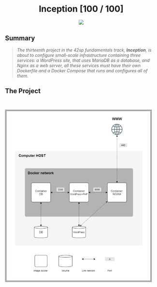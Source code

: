<div align="center"><h1>Inception [100 / 100]</h1></div>

<div align="center">
   <a href="https://github.com/ArthurSobreira/42_inception" target="_blank">
      <img height=170 src="https://github.com/ayogun/42-project-badges/blob/main/badges/inceptione.png" hspace = "10">
   </a>
</div>

## Summary

> <i>The thirteenth project in the 42sp fundamentals track, <strong>Inception</strong>, is about to configure small-scale infrastructure </i>
> <i>containing three services: a WordPress site, that uses MariaDB as a database, and Nginx as a web server, all these services must have </i>
> <i>their own Dockerfile and a Docker Compose that runs and configures all of them. </i>

## The Project

<br>
<div align="center">
   <table>
     <tr>
       <td style="border: 5px solid darkgray;">
         <img height="550" src="https://github.com/ArthurSobreira/42_inception/blob/master/inception.png">
       </td>
     </tr>
   </table>
</div>
<br>
